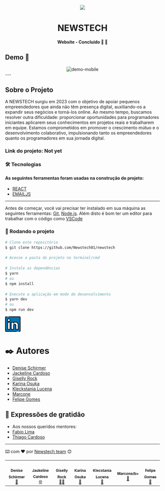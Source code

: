 <p align="center">
 <img src="https://github.com/Gisellyrock/App-Flutter-CRTECH/assets/104739434/bb9d8071-d2fa-43b4-bb6b-aa353803123f"/>
</p>


<h1 style="text-align: center; font-weight: bold;">NEWSTECH</h1>

 <h4 align="center"> 
	Website - Concluído 🚀 🚀 
</h4>


## Demo 📸

<div align="center">

   <img src="" alt="demo-mobile" height="425">

</div> 
 ---

## Sobre o Projeto

A NEWSTECH surgiu em 2023 com o objetivo de apoiar pequenos empreendedores que ainda não têm presença digital, auxiliando-os a expandir seus negócios e torná-los online. Ao mesmo tempo, buscamos resolver outra dificuldade: proporcionar oportunidades para programadores iniciantes aplicarem seus conhecimentos em projetos reais e trabalharem em equipe. Estamos comprometidos em promover o crescimento mútuo e o desenvolvimento colaborativo, impulsionando tanto os empreendedores quanto os programadores em sua jornada digital.

### Link do projeto: Not yet

### 🛠 Tecnologias

#### As seguintes ferramentas foram usadas na construção do projeto:

- [REACT](https://pt-br.reactjs.org/)
- [EMAILJS](https://www.emailjs.com/docs/)

---

Antes de começar, você vai precisar ter instalado em sua máquina as seguintes ferramentas:
[Git](https://git-scm.com), [Node.js](https://nodejs.org/en/).
Além disto é bom ter um editor para trabalhar com o código como [VSCode](https://code.visualstudio.com/)

### 🎲 Rodando o projeto

```bash
# Clone este repositório
$ git clone https://github.com/Newstech01/newstech

# Acesse a pasta do projeto no terminal/cmd

# Instale as dependências
$ yarn
# ou
$ npm install

# Execute a aplicação em modo de desenvolvimento
$ yarn dev
# ou
$ npm run dev

```

<a href="https://raw.githubusercontent.com/ARTHURPC03/Proffy-FullStack/master/github/linkedin.png">
<img src="https://raw.githubusercontent.com/ARTHURPC03/Proffy-FullStack/master/github/linkedin.png" alt="LinkedIn" height="50"></a>
<br />

# ✒️ Autores
* [Denise Schirmer](https://github.com/deniseschirmer)
* [Jackeline Cardoso](https://github.com/JCastro456)
* [Giselly Rock](https://github.com/gisellyrock)
* [Karina Osuka](https://github.com/kari-osk)
* [Kleckstania Lucena](https://github.com/kleck-lucena)
* [Marcone](https://github.com/marconesb)
* [Felipe Gomes](https://github.com/fjsgomes)

## 🎁 Expressões de gratidão
* Aos nossos queridos mentores:
* [Fabio Lima](https://github.com/Fabinschulz)
* [Thiago Cardoso](https://github.com/Tlcardoso)

---
⌨️ com ❤️ por [Newstech team](https://gist.github.com/Newstech01) 😊



<table>
  <tr>
   <td align="center"><a href="https://github.com/deniseschirmer"><img style="border-radius: 50%;" src="https://avatars.githubusercontent.com/u/81511894?v=4" width="100px;" alt=""/><br /><sub><b>Denise Schirmer</b></sub></a><br /><a href="https://rocketseat.com.br/" title="Rocketseat">🚀</a></td>
   <td align="center"><a href="https://github.com/JCastro456"><img style="border-radius: 50%;" src="https://avatars.githubusercontent.com/u/101068316?v=4" width="100px;" alt=""/><br /><sub><b>Jackeline Cardoso</b></sub></a><br /><a href="https://rocketseat.com.br/" title="Rocketseat">🌐</a></td>
  <td align="center"><a href="https://github.com/gisellyrock"><img style="border-radius: 50%;" src="https://avatars.githubusercontent.com/u/104739434?v=4" width="100px;" alt=""/><br /><sub><b>Giselly Rock</b></sub></a><br /><a href="https://rocketseat.com.br/" title="Rocketseat">👨‍🚀</a></td> 
   <td align="center"><a href="https://github.com/kari-osk"><img style="border-radius: 50%;" src="https://avatars.githubusercontent.com/u/71605088?v=4" width="100px;" alt=""/><br /><sub><b>Karina Osuka</b></sub></a><br /><a href="https://rocketseat.com.br/" title="Rocketseat">🚀</a></td>
    <td align="center"><a href="https://github.com/kleck-lucena"><img style="border-radius: 50%;" src="https://avatars.githubusercontent.com/u/107014908?v=4" width="100px;" alt=""/><br /><sub><b>Klecstania Lucena</b></sub></a><br /><a href="https://rocketseat.com.br/" title="Rocketseat">🚀</a></td>
   <td align="center"><a href="https://github.com/marconesb"><img style="border-radius: 50%;" src="https://avatars.githubusercontent.com/u/91090422?v=4" width="100px;" alt=""/><br /><sub><b>Marcone/b></sub></a><br /><a href="https://rocketseat.com.br/" title="Rocketseat">🚀</a></td>

    
  <td align="center"><a href="https://github.com/fjsgomes"><img style="border-radius: 50%;" src="https://avatars.githubusercontent.com/u/84814641?v=4" width="100px;" alt=""/><br /><sub><b>Felipe Gomes</b></sub></a><br /><a href="https://rocketseat.com.br/" title="Rocketseat">🚀</a></td>
  </tr>
</table>
